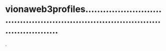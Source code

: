 # vionaweb3profiles.................................................................................................
.
